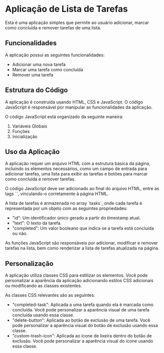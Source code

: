   <h1>Aplicação de Lista de Tarefas</h1>
  <p>Esta é uma aplicação simples que permite ao usuário adicionar, marcar como concluída e remover tarefas de uma lista.</p>
  <h2>Funcionalidades</h2>
  <p>A aplicação possui as seguintes funcionalidades:</p>
  <ul>
    <li>Adicionar uma nova tarefa</li>
    <li>Marcar uma tarefa como concluída</li>
    <li>Remover uma tarefa</li>
  </ul>

  <h2>Estrutura do Código</h2>
  <p>A aplicação é construída usando HTML, CSS e JavaScript. O código JavaScript é responsável por manipular as funcionalidades da aplicação.</p>

  <p>O código JavaScript está organizado da seguinte maneira:</p>
  <ol>
    <li>Variáveis Globais</li>
    <li>Funções</li>
    <li>Inicialização</li>
  </ol>

  <h2>Uso da Aplicação</h2>
  <p>A aplicação requer um arquivo HTML com a estrutura básica da página, incluindo os elementos necessários, como um campo de entrada para adicionar tarefas, uma lista para exibir as tarefas e botões para marcar como concluída e remover tarefas.</p>

  <p>O código JavaScript deve ser adicionado ao final do arquivo HTML, entre as tags `<script></script>`, vinculando-o corretamente à página HTML.</p>

  <p>A lista de tarefas é armazenada no array `tasks`, onde cada tarefa é representada por um objeto com as seguintes propriedades:</p>
  <ul>
    <li>"id": Um identificador único gerado a partir do timestamp atual.</li>
    <li>"text": O texto da tarefa.</li>
    <li>"completed": Um valor booleano que indica se a tarefa está concluída ou não.</li>
  </ul>

  <p>As funções JavaScript são responsáveis por adicionar, modificar e remover tarefas na lista, bem como renderizar a lista de tarefas atualizada na página.</p>

  <h2>Personalização</h2>
  <p>A aplicação utiliza classes CSS para estilizar os elementos. Você pode personalizar a aparência da aplicação adicionando estilos CSS adicionais ou modificando as classes existentes.</p>

  <p>As classes CSS relevantes são as seguintes:</p>
  <ul>
    <li>"completed-task": Aplicada a uma tarefa quando ela é marcada como concluída. Você pode personalizar a aparência visual de uma tarefa concluída usando essa classe.</li>
    <li>"delete-button": Aplicada ao botão de exclusão de uma tarefa. Você pode personalizar a aparência visual do botão de exclusão usando essa classe.</li>
    <li>"custom-trash-icon": Aplicada ao ícone de lixeira dentro do botão de exclusão. Você pode personalizar a aparência visual do ícone usando essa classe.</li>
  </ul>
